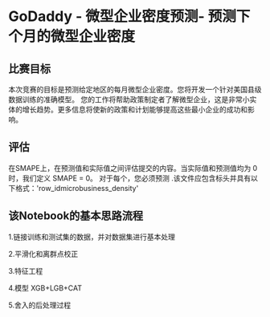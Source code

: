# GoDaddy - 微型企业密度预测- 预测下个月的微型企业密度

## 比赛目标
本次竞赛的目标是预测给定地区的每月微型企业密度。您将开发一个针对美国县级数据训练的准确模型。
您的工作将帮助政策制定者了解微型企业，这是非常小实体的增长趋势。更多信息将使新的政策和计划能够提高这些最小企业的成功和影响。
## 评估
在SMAPE上，在预测值和实际值之间评估提交的内容。当实际值和预测值均为 0 时，我们定义 SMAPE = 0。
对于每个，您必须预测 .该文件应包含标头并具有以下格式：'row_idmicrobusiness_density'


## 该Notebook的基本思路流程
1.链接训练和测试集的数据，并对数据集进行基本处理

2.平滑化和离群点校正

3.特征工程

4.模型 XGB+LGB+CAT

5.舍入的后处理过程
